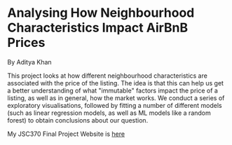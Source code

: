 # Analysing How Neighbourhood Characteristics Impact AirBnB Prices

By Aditya Khan

This project looks at how different neighbourhood characteristics are associated with the price of the listing. The idea is that this can help us get a better understanding of what "immutable" factors impact the price of a listing, as well as in general, how the market works. We conduct a series of exploratory visualisations, followed by fitting a number of different models (such as linear regression models, as well as ML models like a random forest) to obtain conclusions about our question.

My JSC370 Final Project Website is [here](https://adk0101.github.io/jsc370-proj-final/)
